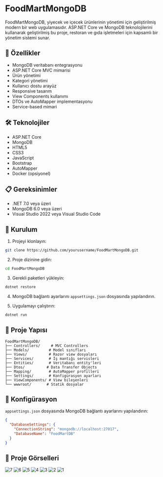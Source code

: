 # FoodMartMongoDB

FoodMartMongoDB, yiyecek ve içecek ürünlerinin yönetimi için geliştirilmiş modern bir web uygulamasıdır. ASP.NET Core ve MongoDB teknolojilerini kullanarak geliştirilmiş bu proje, restoran ve gıda işletmeleri için kapsamlı bir yönetim sistemi sunar.

## 🚀 Özellikler

- MongoDB veritabanı entegrasyonu
- ASP.NET Core MVC mimarisi
- Ürün yönetimi
- Kategori yönetimi
- Kullanıcı dostu arayüz
- Responsive tasarım
- View Components kullanımı
- DTOs ve AutoMapper implementasyonu
- Service-based mimari

## 🛠 Teknolojiler

- ASP.NET Core
- MongoDB
- HTML5
- CSS3
- JavaScript
- Bootstrap
- AutoMapper
- Docker (opsiyonel)

## 📋 Gereksinimler

- .NET 7.0 veya üzeri
- MongoDB 6.0 veya üzeri
- Visual Studio 2022 veya Visual Studio Code

## 🔧 Kurulum

1. Projeyi klonlayın:

```bash
git clone https://github.com/yourusername/FoodMartMongoDB.git
```

2. Proje dizinine gidin:

```bash
cd FoodMartMongoDB
```

3. Gerekli paketleri yükleyin:

```bash
dotnet restore
```

4. MongoDB bağlantı ayarlarını `appsettings.json` dosyasında yapılandırın.

5. Uygulamayı çalıştırın:

```bash
dotnet run
```

## 📁 Proje Yapısı

```
FoodMartMongoDB/
├── Controllers/     # MVC Controllers
├── Models/         # Model sınıfları
├── Views/          # Razor view dosyaları
├── Services/       # İş mantığı servisleri
├── Entities/       # Veritabanı entity'leri
├── Dtos/          # Data Transfer Objects
├── Mapping/        # AutoMapper profilleri
├── Settings/       # Konfigürasyon ayarları
├── ViewComponents/ # View bileşenleri
└── wwwroot/       # Statik dosyalar
```

## 🔐 Konfigürasyon

`appsettings.json` dosyasında MongoDB bağlantı ayarlarını yapılandırın:

```json
{
  "DatabaseSettings": {
    "ConnectionString": "mongodb://localhost:27017",
    "DatabaseName": "FoodMartDB"
  }
}
```

## 📸 Proje Görselleri
![7](https://github.com/user-attachments/assets/610be138-d5c0-4d55-93d4-095d72fa17a8)
![6](https://github.com/user-attachments/assets/da83248c-67e7-402f-bcc6-92548f2b3041)
![5](https://github.com/user-attachments/assets/47e41ed1-2ad5-44f5-9d1c-a186df7ce35a)
![4](https://github.com/user-attachments/assets/069c0736-9aa6-4dbb-acb8-8cfbbbeea3b1)
![3](https://github.com/user-attachments/assets/97650f7c-f975-4b6a-b240-bbea15fe1d8e)
![2](https://github.com/user-attachments/assets/9870c065-38a7-438c-8d52-46a86a82a3c6)
![1](https://github.com/user-attachments/assets/e7448c8d-4380-4066-94cc-04ccb540caed)


